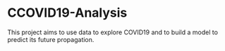 # CCOVID19-Analysis
This project aims to use data to explore COVID19 and to build a model to predict its future propagation. 

